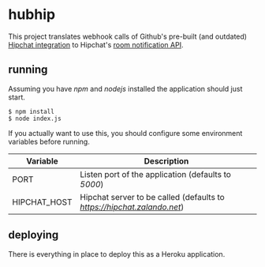 # hubhip

This project translates webhook calls of Github's pre-built (and outdated) [Hipchat integration](https://github.com/github/github-services/blob/master/docs/hipchat) to Hipchat's [room notification API](https://hipchat.zalando.net/docs/apiv2/method/send_room_notification).

## running

Assuming you have _npm_ and _nodejs_ installed the application should just start.

    $ npm install
    $ node index.js

If you actually want to use this, you should configure some environment variables before running.

| Variable      | Description                                                              |
| ------------- | ------------------------------------------------------------------------ |
| PORT          | Listen port of the application (defaults to _5000_)                      |
| HIPCHAT_HOST  | Hipchat server to be called (defaults to _https://hipchat.zalando.net_)  |

## deploying

There is everything in place to deploy this as a Heroku application.